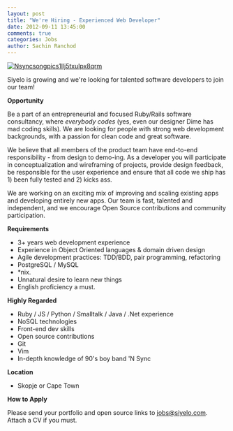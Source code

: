 ```yaml
---
layout: post
title: "We're Hiring - Experienced Web Developer"
date: 2012-09-11 13:45:00
comments: true
categories: Jobs
author: Sachin Ranchod
---
```


[![Nsyncsongpics1llj5txulpx8qrm](/images/old/2012/09/nsyncsongpics1llj5txulpx8qrm.jpeg) ](/images/old/2012/09/nsyncsongpics1llj5txulpx8qrm.jpeg)

Siyelo is growing and we're looking for talented software developers to join our team!

**Opportunity**

Be a part of an entrepreneurial and focused Ruby/Rails software consultancy, where *everybody codes* (yes, even our designer Dime has mad coding skills)*.* We are looking for people with strong web development backgrounds, with a passion for clean code and great software.

We believe that all members of the product team have end-to-end responsibility - from design to demo-ing. As a developer you will participate in conceptualization and wireframing of projects, provide design feedback, be responsible for the user experience and ensure that all code we ship has 1) been fully tested and 2) kicks ass.

We are working on an exciting mix of improving and scaling existing apps and developing entirely new apps. Our team is fast, talented and independent, and we encourage Open Source contributions and community participation. 

**Requirements**

* 3+ years web development experience
* Experience in Object Oriented languages & domain driven design
* Agile development practices: TDD/BDD, pair programming, refactoring
* PostgreSQL / MySQL
* *nix.
* Unnatural desire to learn new things
* English proficiency a must.


**Highly Regarded**

* Ruby / JS / Python / Smalltalk / Java / .Net experience
* NoSQL technologies
* Front-end dev skills
* Open source contributions
* Git
* Vim
* In-depth knowledge of 90's boy band 'N Sync

**Location**

* Skopje or Cape Town

**How to Apply**

Please send your portfolio and open source links to [jobs@siyelo.com](mailto:jobs@siyelo.com). Attach a CV if you must.
